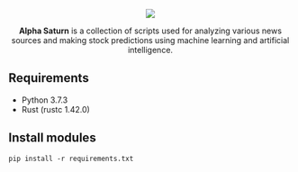 <p align="center">
  <img src="https://alphasaturn.com/cdn/logo.png" />
</p>
<p align="center"><strong>Alpha Saturn</strong> is a collection of scripts used for analyzing various news sources and making stock predictions using machine learning and artificial intelligence.</p>

## Requirements

* Python 3.7.3
* Rust (rustc 1.42.0)

## Install modules

```
pip install -r requirements.txt
```